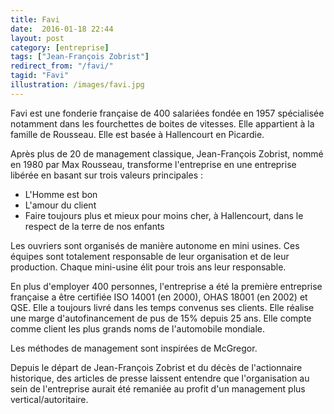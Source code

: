 ```yaml
---
title: Favi
date:  2016-01-18 22:44
layout: post
category: [entreprise]
tags: ["Jean-François Zobrist"]
redirect_from: "/favi/"
tagid: "Favi"
illustration: /images/favi.jpg
---
```


Favi est une fonderie française de 400 salariées fondée en 1957 spécialisée notamment dans les fourchettes de boites de vitesses. Elle appartient à la famille de Rousseau. Elle est basée à Hallencourt en Picardie.

Après plus de 20 de management classique, Jean-François Zobrist, nommé en 1980 par Max Rousseau, transforme l'entreprise en une entreprise libérée en basant sur trois valeurs principales : 

 - L'Homme est bon
 - L'amour du client
 - Faire toujours plus et mieux pour moins cher, à Hallencourt, dans le respect de la terre de nos enfants

Les ouvriers sont organisés de manière autonome en mini usines. Ces équipes sont totalement responsable de leur organisation et de leur production. Chaque mini-usine élit pour trois ans leur responsable.

En plus d'employer 400 personnes, l'entreprise a été la première entreprise française a être certifiée ISO 14001 (en 2000), OHAS 18001 (en 2002) et QSE. Elle a toujours livré dans les temps convenus ses clients. Elle réalise une marge d'autofinancement de pus de 15% depuis 25 ans. Elle compte comme client les plus grands noms de l'automobile mondiale.

Les méthodes de management sont inspirées de McGregor.

Depuis le départ de Jean-François Zobrist et du décès de l'actionnaire historique, des articles de presse laissent entendre que l'organisation au sein de l'entreprise aurait été remaniée au profit d'un management plus vertical/autoritaire.
